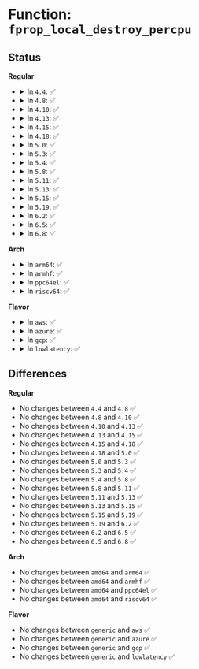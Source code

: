 # Function: <code>fprop_local_destroy_percpu</code>

## Status
<b>Regular</b>
<ul>
<li>
<details>
<summary>In <code>4.4</code>: ✅</summary>

```c
void fprop_local_destroy_percpu(struct fprop_local_percpu *pl);
```

**Collision:** Unique Global

**Inline:** No

**Transformation:** False

**Instances:**

```
In lib/flex_proportions.c (ffffffff813e99e0)
Location: lib/flex_proportions.c:183
Inline: False
Direct callers:
  - mm/backing-dev.c:wb_init
  - mm/backing-dev.c:wb_exit
  - mm/backing-dev.c:cgwb_release_workfn
  - mm/backing-dev.c:wb_get_create
```
**Symbols:**

```
ffffffff813e99e0-ffffffff813e99eb: fprop_local_destroy_percpu (STB_GLOBAL)
```
</details>
</li>
<li>
<details>
<summary>In <code>4.8</code>: ✅</summary>

```c
void fprop_local_destroy_percpu(struct fprop_local_percpu *pl);
```

**Collision:** Unique Global

**Inline:** No

**Transformation:** False

**Instances:**

```
In lib/flex_proportions.c (ffffffff8142fdc0)
Location: lib/flex_proportions.c:183
Inline: False
Direct callers:
  - mm/backing-dev.c:wb_get_create
  - mm/backing-dev.c:cgwb_release_workfn
  - mm/backing-dev.c:wb_exit
  - mm/backing-dev.c:wb_init
```
**Symbols:**

```
ffffffff8142fdc0-ffffffff8142fdcb: fprop_local_destroy_percpu (STB_GLOBAL)
```
</details>
</li>
<li>
<details>
<summary>In <code>4.10</code>: ✅</summary>

```c
void fprop_local_destroy_percpu(struct fprop_local_percpu *pl);
```

**Collision:** Unique Global

**Inline:** No

**Transformation:** False

**Instances:**

```
In lib/flex_proportions.c (ffffffff8144bff0)
Location: lib/flex_proportions.c:183
Inline: False
Direct callers:
  - mm/backing-dev.c:wb_get_create
  - mm/backing-dev.c:cgwb_release_workfn
  - mm/backing-dev.c:wb_exit
  - mm/backing-dev.c:wb_init
```
**Symbols:**

```
ffffffff8144bff0-ffffffff8144bffb: fprop_local_destroy_percpu (STB_GLOBAL)
```
</details>
</li>
<li>
<details>
<summary>In <code>4.13</code>: ✅</summary>

```c
void fprop_local_destroy_percpu(struct fprop_local_percpu *pl);
```

**Collision:** Unique Global

**Inline:** No

**Transformation:** False

**Instances:**

```
In lib/flex_proportions.c (ffffffff818ec7a0)
Location: lib/flex_proportions.c:183
Inline: False
Direct callers:
  - mm/backing-dev.c:wb_get_create
  - mm/backing-dev.c:cgwb_release_workfn
  - mm/backing-dev.c:wb_exit
  - mm/backing-dev.c:wb_init
```
**Symbols:**

```
ffffffff818ec7a0-ffffffff818ec7ab: fprop_local_destroy_percpu (STB_GLOBAL)
```
</details>
</li>
<li>
<details>
<summary>In <code>4.15</code>: ✅</summary>

```c
void fprop_local_destroy_percpu(struct fprop_local_percpu *pl);
```

**Collision:** Unique Global

**Inline:** No

**Transformation:** False

**Instances:**

```
In lib/flex_proportions.c (ffffffff81972770)
Location: lib/flex_proportions.c:184
Inline: False
Direct callers:
  - mm/backing-dev.c:wb_get_create
  - mm/backing-dev.c:cgwb_release_workfn
  - mm/backing-dev.c:wb_exit
  - mm/backing-dev.c:wb_init
```
**Symbols:**

```
ffffffff81972770-ffffffff8197277b: fprop_local_destroy_percpu (STB_GLOBAL)
```
</details>
</li>
<li>
<details>
<summary>In <code>4.18</code>: ✅</summary>

```c
void fprop_local_destroy_percpu(struct fprop_local_percpu *pl);
```

**Collision:** Unique Global

**Inline:** No

**Transformation:** False

**Instances:**

```
In lib/flex_proportions.c (ffffffff819ceba0)
Location: lib/flex_proportions.c:184
Inline: False
Direct callers:
  - mm/backing-dev.c:wb_get_create
  - mm/backing-dev.c:cgwb_release_workfn
  - mm/backing-dev.c:wb_exit
  - mm/backing-dev.c:wb_init
```
**Symbols:**

```
ffffffff819ceba0-ffffffff819cebab: fprop_local_destroy_percpu (STB_GLOBAL)
```
</details>
</li>
<li>
<details>
<summary>In <code>5.0</code>: ✅</summary>

```c
void fprop_local_destroy_percpu(struct fprop_local_percpu *pl);
```

**Collision:** Unique Global

**Inline:** No

**Transformation:** False

**Instances:**

```
In lib/flex_proportions.c (ffffffff81a08060)
Location: lib/flex_proportions.c:184
Inline: False
Direct callers:
  - mm/backing-dev.c:wb_get_create
  - mm/backing-dev.c:cgwb_release_workfn
  - mm/backing-dev.c:wb_exit
  - mm/backing-dev.c:wb_init
```
**Symbols:**

```
ffffffff81a08060-ffffffff81a0806b: fprop_local_destroy_percpu (STB_GLOBAL)
```
</details>
</li>
<li>
<details>
<summary>In <code>5.3</code>: ✅</summary>

```c
void fprop_local_destroy_percpu(struct fprop_local_percpu *pl);
```

**Collision:** Unique Global

**Inline:** No

**Transformation:** False

**Instances:**

```
In lib/flex_proportions.c (ffffffff81a779b0)
Location: lib/flex_proportions.c:184
Inline: False
Direct callers:
  - mm/backing-dev.c:wb_get_create
  - mm/backing-dev.c:cgwb_release_workfn
  - mm/backing-dev.c:wb_exit
  - mm/backing-dev.c:wb_init
```
**Symbols:**

```
ffffffff81a779b0-ffffffff81a779bb: fprop_local_destroy_percpu (STB_GLOBAL)
```
</details>
</li>
<li>
<details>
<summary>In <code>5.4</code>: ✅</summary>

```c
void fprop_local_destroy_percpu(struct fprop_local_percpu *pl);
```

**Collision:** Unique Global

**Inline:** No

**Transformation:** False

**Instances:**

```
In lib/flex_proportions.c (ffffffff81aaeda0)
Location: lib/flex_proportions.c:184
Inline: False
Direct callers:
  - mm/backing-dev.c:wb_get_create
  - mm/backing-dev.c:cgwb_release_workfn
  - mm/backing-dev.c:wb_exit
  - mm/backing-dev.c:wb_init
```
**Symbols:**

```
ffffffff81aaeda0-ffffffff81aaedab: fprop_local_destroy_percpu (STB_GLOBAL)
```
</details>
</li>
<li>
<details>
<summary>In <code>5.8</code>: ✅</summary>

```c
void fprop_local_destroy_percpu(struct fprop_local_percpu *pl);
```

**Collision:** Unique Global

**Inline:** No

**Transformation:** False

**Instances:**

```
In lib/flex_proportions.c (ffffffff815e8b10)
Location: lib/flex_proportions.c:184
Inline: False
Direct callers:
  - mm/backing-dev.c:cgwb_create
  - mm/backing-dev.c:cgwb_release_workfn
  - mm/backing-dev.c:wb_exit
  - mm/backing-dev.c:wb_init
```
**Symbols:**

```
ffffffff815e8b10-ffffffff815e8b1b: fprop_local_destroy_percpu (STB_GLOBAL)
```
</details>
</li>
<li>
<details>
<summary>In <code>5.11</code>: ✅</summary>

```c
void fprop_local_destroy_percpu(struct fprop_local_percpu *pl);
```

**Collision:** Unique Global

**Inline:** No

**Transformation:** False

**Instances:**

```
In lib/flex_proportions.c (ffffffff8160dbc0)
Location: lib/flex_proportions.c:184
Inline: False
Direct callers:
  - mm/backing-dev.c:cgwb_create
  - mm/backing-dev.c:cgwb_release_workfn
  - mm/backing-dev.c:wb_exit
  - mm/backing-dev.c:wb_init
```
**Symbols:**

```
ffffffff8160dbc0-ffffffff8160dbcb: fprop_local_destroy_percpu (STB_GLOBAL)
```
</details>
</li>
<li>
<details>
<summary>In <code>5.13</code>: ✅</summary>

```c
void fprop_local_destroy_percpu(struct fprop_local_percpu *pl);
```

**Collision:** Unique Global

**Inline:** No

**Transformation:** False

**Instances:**

```
In lib/flex_proportions.c (0)
Location: lib/flex_proportions.c:184
Inline: False
Direct callers:
  - mm/backing-dev.c:cgwb_create
  - mm/backing-dev.c:cgwb_release_workfn
  - mm/backing-dev.c:wb_exit
  - mm/backing-dev.c:wb_init
```
**Symbols:**

```
ffffffff815f1310-ffffffff815f131b: fprop_local_destroy_percpu (STB_GLOBAL)
```
</details>
</li>
<li>
<details>
<summary>In <code>5.15</code>: ✅</summary>

```c
void fprop_local_destroy_percpu(struct fprop_local_percpu *pl);
```

**Collision:** Unique Global

**Inline:** No

**Transformation:** False

**Instances:**

```
In lib/flex_proportions.c (0)
Location: lib/flex_proportions.c:184
Inline: False
Direct callers:
  - mm/backing-dev.c:cgwb_create
  - mm/backing-dev.c:cgwb_release_workfn
  - mm/backing-dev.c:wb_exit
  - mm/backing-dev.c:wb_init
```
**Symbols:**

```
ffffffff8165e480-ffffffff8165e48b: fprop_local_destroy_percpu (STB_GLOBAL)
```
</details>
</li>
<li>
<details>
<summary>In <code>5.19</code>: ✅</summary>

```c
void fprop_local_destroy_percpu(struct fprop_local_percpu *pl);
```

**Collision:** Unique Global

**Inline:** No

**Transformation:** False

**Instances:**

```
In lib/flex_proportions.c (0)
Location: lib/flex_proportions.c:184
Inline: False
Direct callers:
  - mm/backing-dev.c:release_bdi
  - mm/backing-dev.c:cgwb_create
  - mm/backing-dev.c:cgwb_create
  - mm/backing-dev.c:cgwb_release_workfn
  - mm/backing-dev.c:cgwb_release_workfn
  - mm/backing-dev.c:wb_init
```
**Symbols:**

```
ffffffff81777bd0-ffffffff81777be1: fprop_local_destroy_percpu (STB_GLOBAL)
```
</details>
</li>
<li>
<details>
<summary>In <code>6.2</code>: ✅</summary>

```c
void fprop_local_destroy_percpu(struct fprop_local_percpu *pl);
```

**Collision:** Unique Global

**Inline:** No

**Transformation:** False

**Instances:**

```
In lib/flex_proportions.c (0)
Location: lib/flex_proportions.c:180
Inline: False
Direct callers:
  - mm/backing-dev.c:release_bdi
  - mm/backing-dev.c:cgwb_create
  - mm/backing-dev.c:cgwb_create
  - mm/backing-dev.c:cgwb_release_workfn
  - mm/backing-dev.c:cgwb_release_workfn
  - mm/backing-dev.c:wb_init
```
**Symbols:**

```
ffffffff82020890-ffffffff820208a1: fprop_local_destroy_percpu (STB_GLOBAL)
```
</details>
</li>
<li>
<details>
<summary>In <code>6.5</code>: ✅</summary>

```c
void fprop_local_destroy_percpu(struct fprop_local_percpu *pl);
```

**Collision:** Unique Global

**Inline:** No

**Transformation:** False

**Instances:**

```
In lib/flex_proportions.c (0)
Location: lib/flex_proportions.c:180
Inline: False
Direct callers:
  - mm/backing-dev.c:release_bdi
  - mm/backing-dev.c:cgwb_create
  - mm/backing-dev.c:cgwb_create
  - mm/backing-dev.c:cgwb_release_workfn
  - mm/backing-dev.c:cgwb_release_workfn
  - mm/backing-dev.c:wb_init
```
**Symbols:**

```
ffffffff820a08d0-ffffffff820a08e1: fprop_local_destroy_percpu (STB_GLOBAL)
```
</details>
</li>
<li>
<details>
<summary>In <code>6.8</code>: ✅</summary>

```c
void fprop_local_destroy_percpu(struct fprop_local_percpu *pl);
```

**Collision:** Unique Global

**Inline:** No

**Transformation:** False

**Instances:**

```
In lib/flex_proportions.c (0)
Location: lib/flex_proportions.c:180
Inline: False
Direct callers:
  - mm/backing-dev.c:cgwb_create
  - mm/backing-dev.c:cgwb_release_workfn
  - mm/backing-dev.c:wb_exit
  - mm/backing-dev.c:wb_init
```
**Symbols:**

```
ffffffff821788b0-ffffffff821788c8: fprop_local_destroy_percpu (STB_GLOBAL)
```
</details>
</li>
</ul>
<b>Arch</b>
<ul>
<li>
<details>
<summary>In <code>arm64</code>: ✅</summary>

```c
void fprop_local_destroy_percpu(struct fprop_local_percpu *pl);
```

**Collision:** Unique Global

**Inline:** No

**Transformation:** False

**Instances:**

```
In lib/flex_proportions.c (ffff800010d88500)
Location: lib/flex_proportions.c:184
Inline: False
Direct callers:
  - mm/backing-dev.c:wb_get_create
  - mm/backing-dev.c:cgwb_release_workfn
  - mm/backing-dev.c:wb_exit
  - mm/backing-dev.c:wb_init
```
**Symbols:**

```
ffff800010d88500-ffff800010d88514: fprop_local_destroy_percpu (STB_GLOBAL)
```
</details>
</li>
<li>
<details>
<summary>In <code>armhf</code>: ✅</summary>

```c
void fprop_local_destroy_percpu(struct fprop_local_percpu *pl);
```

**Collision:** Unique Global

**Inline:** No

**Transformation:** False

**Instances:**

```
In lib/flex_proportions.c (c0e83324)
Location: lib/flex_proportions.c:184
Inline: False
Direct callers:
  - mm/backing-dev.c:wb_get_create
  - mm/backing-dev.c:cgwb_release_workfn
  - mm/backing-dev.c:wb_exit
  - mm/backing-dev.c:wb_init
```
**Symbols:**

```
c0e83324-c0e83338: fprop_local_destroy_percpu (STB_GLOBAL)
```
</details>
</li>
<li>
<details>
<summary>In <code>ppc64el</code>: ✅</summary>

```c
void fprop_local_destroy_percpu(struct fprop_local_percpu *pl);
```

**Collision:** Unique Global

**Inline:** No

**Transformation:** False

**Instances:**

```
In lib/flex_proportions.c (c000000000ec8b70)
Location: lib/flex_proportions.c:184
Inline: False
Direct callers:
  - mm/backing-dev.c:wb_get_create
  - mm/backing-dev.c:cgwb_release_workfn
  - mm/backing-dev.c:wb_exit
  - mm/backing-dev.c:wb_init
```
**Symbols:**

```
c000000000ec8b70-c000000000ec8b9c: fprop_local_destroy_percpu (STB_GLOBAL)
```
</details>
</li>
<li>
<details>
<summary>In <code>riscv64</code>: ✅</summary>

```c
void fprop_local_destroy_percpu(struct fprop_local_percpu *pl);
```

**Collision:** Unique Global

**Inline:** No

**Transformation:** False

**Instances:**

```
In lib/flex_proportions.c (ffffffe0008b2542)
Location: lib/flex_proportions.c:184
Inline: False
Direct callers:
  - mm/backing-dev.c:wb_get_create
  - mm/backing-dev.c:cgwb_release_workfn
  - mm/backing-dev.c:wb_exit
  - mm/backing-dev.c:wb_init
```
**Symbols:**

```
ffffffe0008b2542-ffffffe0008b255a: fprop_local_destroy_percpu (STB_GLOBAL)
```
</details>
</li>
</ul>
<b>Flavor</b>
<ul>
<li>
<details>
<summary>In <code>aws</code>: ✅</summary>

```c
void fprop_local_destroy_percpu(struct fprop_local_percpu *pl);
```

**Collision:** Unique Global

**Inline:** No

**Transformation:** False

**Instances:**

```
In lib/flex_proportions.c (ffffffff81a4dbf0)
Location: lib/flex_proportions.c:184
Inline: False
Direct callers:
  - mm/backing-dev.c:wb_get_create
  - mm/backing-dev.c:cgwb_release_workfn
  - mm/backing-dev.c:wb_exit
  - mm/backing-dev.c:wb_init
```
**Symbols:**

```
ffffffff81a4dbf0-ffffffff81a4dbfb: fprop_local_destroy_percpu (STB_GLOBAL)
```
</details>
</li>
<li>
<details>
<summary>In <code>azure</code>: ✅</summary>

```c
void fprop_local_destroy_percpu(struct fprop_local_percpu *pl);
```

**Collision:** Unique Global

**Inline:** No

**Transformation:** False

**Instances:**

```
In lib/flex_proportions.c (ffffffff81a0ace0)
Location: lib/flex_proportions.c:184
Inline: False
Direct callers:
  - mm/backing-dev.c:wb_get_create
  - mm/backing-dev.c:cgwb_release_workfn
  - mm/backing-dev.c:wb_exit
  - mm/backing-dev.c:wb_init
```
**Symbols:**

```
ffffffff81a0ace0-ffffffff81a0aceb: fprop_local_destroy_percpu (STB_GLOBAL)
```
</details>
</li>
<li>
<details>
<summary>In <code>gcp</code>: ✅</summary>

```c
void fprop_local_destroy_percpu(struct fprop_local_percpu *pl);
```

**Collision:** Unique Global

**Inline:** No

**Transformation:** False

**Instances:**

```
In lib/flex_proportions.c (ffffffff81ab9fe0)
Location: lib/flex_proportions.c:184
Inline: False
Direct callers:
  - mm/backing-dev.c:wb_get_create
  - mm/backing-dev.c:cgwb_release_workfn
  - mm/backing-dev.c:wb_exit
  - mm/backing-dev.c:wb_init
```
**Symbols:**

```
ffffffff81ab9fe0-ffffffff81ab9feb: fprop_local_destroy_percpu (STB_GLOBAL)
```
</details>
</li>
<li>
<details>
<summary>In <code>lowlatency</code>: ✅</summary>

```c
void fprop_local_destroy_percpu(struct fprop_local_percpu *pl);
```

**Collision:** Unique Global

**Inline:** No

**Transformation:** False

**Instances:**

```
In lib/flex_proportions.c (ffffffff81ac6430)
Location: lib/flex_proportions.c:184
Inline: False
Direct callers:
  - mm/backing-dev.c:wb_get_create
  - mm/backing-dev.c:cgwb_release_workfn
  - mm/backing-dev.c:wb_exit
  - mm/backing-dev.c:wb_init
```
**Symbols:**

```
ffffffff81ac6430-ffffffff81ac643b: fprop_local_destroy_percpu (STB_GLOBAL)
```
</details>
</li>
</ul>

## Differences
<b>Regular</b>
<ul>
<li>
No changes between <code>4.4</code> and <code>4.8</code> ✅
</li>
<li>
No changes between <code>4.8</code> and <code>4.10</code> ✅
</li>
<li>
No changes between <code>4.10</code> and <code>4.13</code> ✅
</li>
<li>
No changes between <code>4.13</code> and <code>4.15</code> ✅
</li>
<li>
No changes between <code>4.15</code> and <code>4.18</code> ✅
</li>
<li>
No changes between <code>4.18</code> and <code>5.0</code> ✅
</li>
<li>
No changes between <code>5.0</code> and <code>5.3</code> ✅
</li>
<li>
No changes between <code>5.3</code> and <code>5.4</code> ✅
</li>
<li>
No changes between <code>5.4</code> and <code>5.8</code> ✅
</li>
<li>
No changes between <code>5.8</code> and <code>5.11</code> ✅
</li>
<li>
No changes between <code>5.11</code> and <code>5.13</code> ✅
</li>
<li>
No changes between <code>5.13</code> and <code>5.15</code> ✅
</li>
<li>
No changes between <code>5.15</code> and <code>5.19</code> ✅
</li>
<li>
No changes between <code>5.19</code> and <code>6.2</code> ✅
</li>
<li>
No changes between <code>6.2</code> and <code>6.5</code> ✅
</li>
<li>
No changes between <code>6.5</code> and <code>6.8</code> ✅
</li>
</ul>
<b>Arch</b>
<ul>
<li>
No changes between <code>amd64</code> and <code>arm64</code> ✅
</li>
<li>
No changes between <code>amd64</code> and <code>armhf</code> ✅
</li>
<li>
No changes between <code>amd64</code> and <code>ppc64el</code> ✅
</li>
<li>
No changes between <code>amd64</code> and <code>riscv64</code> ✅
</li>
</ul>
<b>Flavor</b>
<ul>
<li>
No changes between <code>generic</code> and <code>aws</code> ✅
</li>
<li>
No changes between <code>generic</code> and <code>azure</code> ✅
</li>
<li>
No changes between <code>generic</code> and <code>gcp</code> ✅
</li>
<li>
No changes between <code>generic</code> and <code>lowlatency</code> ✅
</li>
</ul>
